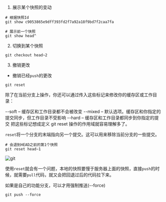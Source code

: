 1. 展示某个快照的变动

```shell
# 根据快照Id
git show c9053865e9dff393fd2f7a92a18f9bd7f2caa7fa

# 展示前一个快照
git show head^
```

2. 切换到某个快照

```shell
git checkout head~2
```

3. 撤销更改

- 撤销已经`push`的更改

`git reset`

除了在当前分支上操作，你还可以通过传入这些标记来修改你的缓存区或工作目录：

--soft – 缓存区和工作目录都不会被改变
--mixed – 默认选项。缓存区和你指定的提交同步，但工作目录不受影响
--hard – 缓存区和工作目录都同步到你指定的提交
把这些标记想成定义 git reset 操作的作用域就容易理解多了。

`reset`将一个分支的末端指向另一个提交。这可以用来移除当前分支的一些提交。

```shell
# 会退到HEAD之前的第1个快照
git reset head~1
```

![git](http://mp1.oss-cn-beijing.aliyuncs.com/blog/aze1u-k0azb.gif)

使用`reset`就会有一个问题，本地的快照要慢于服务器上面的快照，直接`push`的时候，就需要`pull`代码，就又会把回退过后的代码拉下来。

如果是自己的功能分支，可以才用强制推送(--force)

```shell
git push --force
```